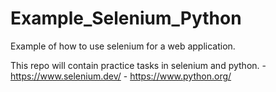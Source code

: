 # Example_Selenium_Python

Example of how to use selenium for a web application.

This repo will contain practice tasks in selenium and python.
    - https://www.selenium.dev/
    - https://www.python.org/